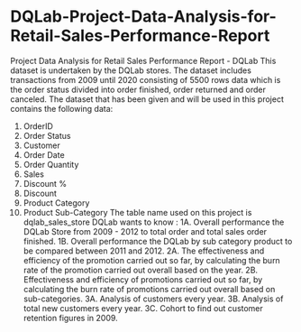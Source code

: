 # DQLab-Project-Data-Analysis-for-Retail-Sales-Performance-Report
Project Data Analysis for Retail Sales Performance Report - DQLab 
This dataset is undertaken by the DQLab stores. The dataset  includes transactions from 2009 until 2020 consisting of 5500 rows data which is the order status divided into order finished, order returned and order canceled. 
The dataset that has been given and will be used in this project contains the following data:
  1. OrderID
  2. Order Status
  3. Customer
  4. Order Date
  5. Order Quantity
  6. Sales
  7. Discount %
  8. Discount
  9. Product Category
  10. Product Sub-Category
The table name used on this project is dqlab_sales_store
DQLab wants to know :
  1A. Overall performance the DQLab Store from 2009 - 2012 to total order and total sales order finished.
  1B. Overall performance the DQLab by sub category product to be compared between 2011 and 2012.
  2A. The effectiveness and efficiency of the promotion carried out so far, by calculating the burn rate of the promotion carried out overall based on the year.
  2B. Effectiveness and efficiency of promotions carried out so far, by calculating the burn rate of promotions carried out overall based on sub-categories.
  3A. Analysis of customers every year.
  3B. Analysis of total new customers every year.
  3C. Cohort to find out customer retention figures in 2009.
